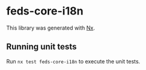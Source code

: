 # feds-core-i18n

This library was generated with [Nx](https://nx.dev).

## Running unit tests

Run `nx test feds-core-i18n` to execute the unit tests.
